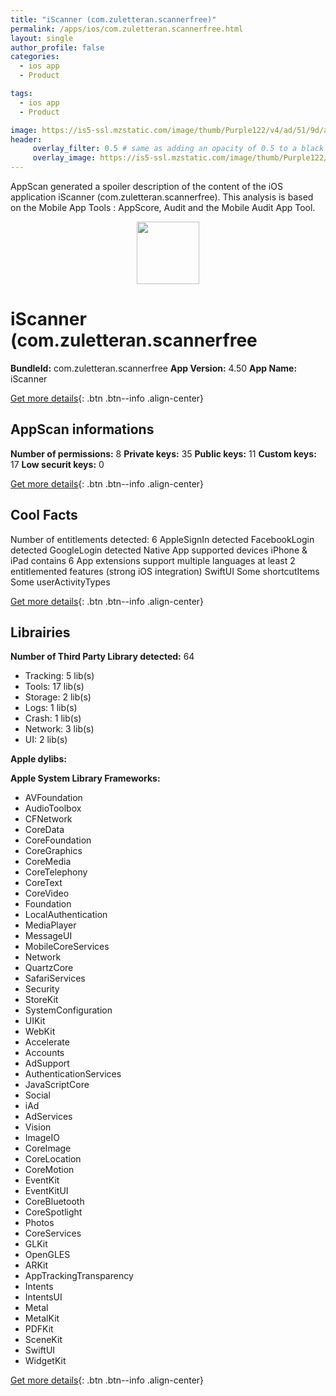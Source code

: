 ```yaml
---
title: "iScanner (com.zuletteran.scannerfree)"
permalink: /apps/ios/com.zuletteran.scannerfree.html
layout: single
author_profile: false
categories: 
  - ios app 
  - Product 

tags: 
  - ios app 
  - Product 

image: https://is5-ssl.mzstatic.com/image/thumb/Purple122/v4/ad/51/9d/ad519d47-938d-b82d-b560-88458ad2d4ed/AppIcon-Free-Scanner-App-0-1x_U007emarketing-0-7-0-sRGB-85-220.png/512x512bb.jpg
header: 
     overlay_filter: 0.5 # same as adding an opacity of 0.5 to a black background
     overlay_image: https://is5-ssl.mzstatic.com/image/thumb/Purple122/v4/ad/51/9d/ad519d47-938d-b82d-b560-88458ad2d4ed/AppIcon-Free-Scanner-App-0-1x_U007emarketing-0-7-0-sRGB-85-220.png/512x512bb.jpg
---
```

AppScan generated a spoiler description of the content of the iOS application iScanner (com.zuletteran.scannerfree). This analysis is based on the Mobile App Tools : AppScore, Audit and the Mobile Audit App Tool.

  
  
<div style="text-align: center;"><img src="https://is5-ssl.mzstatic.com/image/thumb/Purple122/v4/ad/51/9d/ad519d47-938d-b82d-b560-88458ad2d4ed/AppIcon-Free-Scanner-App-0-1x_U007emarketing-0-7-0-sRGB-85-220.png/512x512bb.jpg" width="100" height="100"></div>  
  
# iScanner (com.zuletteran.scannerfree

**BundleId:** com.zuletteran.scannerfree
**App Version:** 4.50
**App Name:** iScanner


[Get more details](/pricing.html){: .btn .btn--info .align-center}  
  
## AppScan informations 

**Number of permissions:** 8
**Private keys:** 35
**Public keys:** 11
**Custom keys:** 17
**Low securit keys:** 0
  
[Get more details](/pricing.html){: .btn .btn--info .align-center}

## Cool Facts

Number of entitlements detected: 6
AppleSignIn detected
FacebookLogin detected
GoogleLogin detected
Native App
supported devices iPhone & iPad
contains 6 App extensions
support multiple languages
at least 2 entitlemented features (strong iOS integration)
SwiftUI
Some shortcutItems 
Some userActivityTypes
  
[Get more details](/pricing.html){: .btn .btn--info .align-center}

## Librairies 
**Number of Third Party Library detected:** 64
- Tracking: 5 lib(s)
- Tools: 17 lib(s)
- Storage: 2 lib(s)
- Logs: 1 lib(s)
- Crash: 1 lib(s)
- Network: 3 lib(s)
- UI: 2 lib(s)

**Apple dylibs:**


**Apple System Library Frameworks:**
- AVFoundation
- AudioToolbox
- CFNetwork
- CoreData
- CoreFoundation
- CoreGraphics
- CoreMedia
- CoreTelephony
- CoreText
- CoreVideo
- Foundation
- LocalAuthentication
- MediaPlayer
- MessageUI
- MobileCoreServices
- Network
- QuartzCore
- SafariServices
- Security
- StoreKit
- SystemConfiguration
- UIKit
- WebKit
- Accelerate
- Accounts
- AdSupport
- AuthenticationServices
- JavaScriptCore
- Social
- iAd
- AdServices
- Vision
- ImageIO
- CoreImage
- CoreLocation
- CoreMotion
- EventKit
- EventKitUI
- CoreBluetooth
- CoreSpotlight
- Photos
- CoreServices
- GLKit
- OpenGLES
- ARKit
- AppTrackingTransparency
- Intents
- IntentsUI
- Metal
- MetalKit
- PDFKit
- SceneKit
- SwiftUI
- WidgetKit


  
[Get more details](/pricing.html){: .btn .btn--info .align-center}

